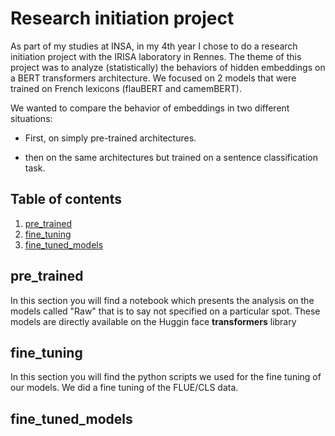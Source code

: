 # Research initiation project

As part of my studies at INSA, in my 4th year I chose to do a research initiation project with the IRISA laboratory in Rennes. The theme of this project was to analyze (statistically) the behaviors of hidden embeddings on a BERT transformers architecture. We focused on 2 models that were trained on French lexicons (flauBERT and camemBERT).

We wanted to compare the behavior of embeddings in two different situations:

- First, on simply pre-trained architectures.

- then on the same architectures but trained on a sentence classification task.


## Table of contents

1. [pre_trained](#pre_trained)
2. [fine_tuning](#fine_tuning)
3. [fine_tuned_models](#fine_tuned_models)



## pre_trained

In this section you will find a notebook which presents the analysis on the models called "Raw" that is to say not specified on a particular spot. These models are directly available on the Huggin face **transformers** library

## fine_tuning

In this section you will find the python scripts we used for the fine tuning of our models.
We did a fine tuning of the FLUE/CLS data. 

## fine_tuned_models


